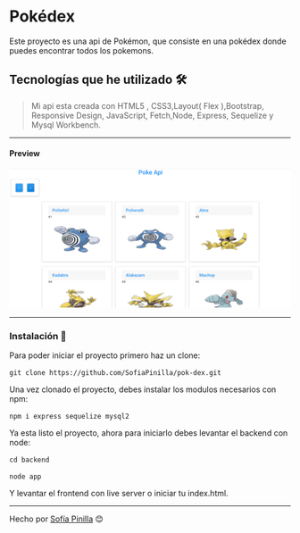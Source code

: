 # Pokédex
Este proyecto es una api de Pokémon, que consiste en una pokédex donde puedes encontrar todos los pokemons.

## Tecnologías que he utilizado 🛠️

>Mi api esta creada con HTML5 , CSS3,Layout( Flex ),Bootstrap, Responsive Design,
JavaScript, Fetch,Node, Express, Sequelize y Mysql Workbench.

 ---

#### Preview

![foto](frontend/images/read.png) 


---

### Instalación 🔧

Para poder iniciar el proyecto primero haz un clone:

```
git clone https://github.com/SofiaPinilla/pok-dex.git
```
Una vez clonado el proyecto, debes instalar los modulos necesarios con npm:
```
npm i express sequelize mysql2
```

Ya esta listo el proyecto, ahora para iniciarlo debes levantar el backend con node:
```
cd backend
```
```
node app
```

Y levantar el frontend con live server o iniciar tu index.html.

---
Hecho por [Sofía Pinilla](https://github.com/SofiaPinilla) 😊
